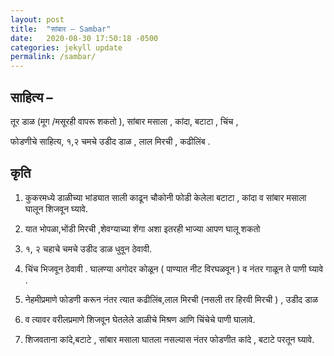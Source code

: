 ```yaml
---
layout: post
title:  "सांबार – Sambar"
date:   2020-08-30 17:50:18 -0500
categories: jekyll update
permalink: /sambar/
---
```

## साहित्य –

तूर डाळ (मूग /मसूरही  वापरू शकतो ), सांबार मसाला , कांदा, बटाटा , चिंच ,

फोडणीचे साहित्य, १,२ चमचे  उडीद डाळ , लाल मिरची , कढीलिंब .

## कृति

1. कुकरमध्ये डाळीच्या भांड्यात साली काढून  चौकोनी फोडी केलेला बटाटा , कांदा व सांबार मसाला घालून शिजवून घ्यावे.

2. यात भोपळा,भोंडी मिरची ,शेवग्याच्या शेंगा अशा इतरही भाज्या आपण घालू शकतो

3. १, २ चहाचे चमचे उडीद डाळ धुवून ठेवावी.

4. चिंच भिजवून ठेवावी . घालण्या अगोदर कोळून ( पाण्यात नीट विरघळवून ) व नंतर गाळून ते पाणी घ्यावे .

5. नेहमीप्रमाणे फोडणी करून नंतर त्यात कढीलिंब,लाल मिरची (नसली तर हिरवी मिरची ) , उडीद डाळ

6. व त्यावर वरीलप्रमाणे शिजवून घेतलेले  डाळीचे मिश्रण  आणि चिंचेचे पाणी घालावे.

7. शिजवताना कांदे,बटाटे , सांबार मसाला घातला नसल्यास नंतर फोडणीत कांदे , बटाटे परतून घ्यावे.